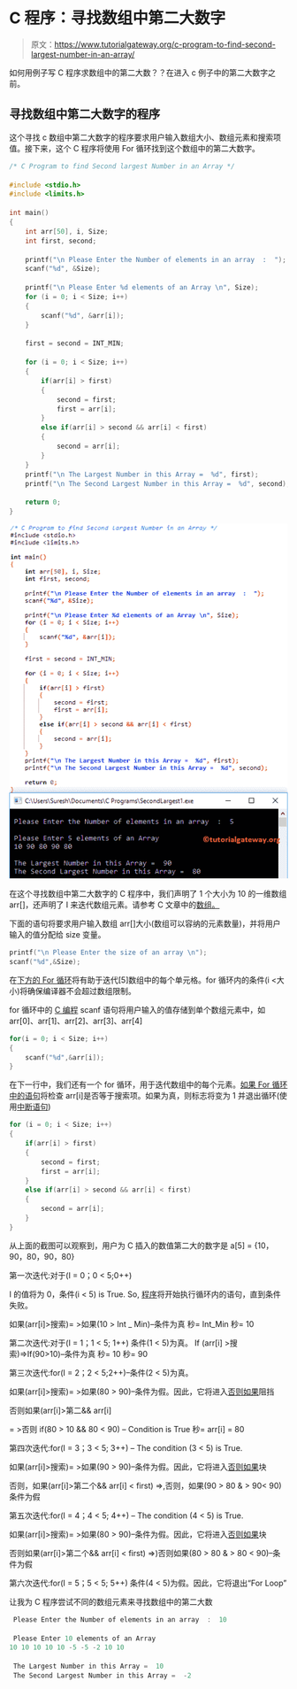 # C 程序：寻找数组中第二大数字

> 原文：<https://www.tutorialgateway.org/c-program-to-find-second-largest-number-in-an-array/>

如何用例子写 C 程序求数组中的第二大数？？在进入 c 例子中的第二大数字之前。

## 寻找数组中第二大数字的程序

这个寻找 c 数组中第二大数字的程序要求用户输入数组大小、数组元素和搜索项值。接下来，这个 C 程序将使用 For 循环找到这个数组中的第二大数字。

```c
/* C Program to find Second largest Number in an Array */

#include <stdio.h>
#include <limits.h>

int main()
{
	int arr[50], i, Size;
	int first, second;

	printf("\n Please Enter the Number of elements in an array  :  ");
	scanf("%d", &Size);

	printf("\n Please Enter %d elements of an Array \n", Size);
	for (i = 0; i < Size; i++)
	{
		scanf("%d", &arr[i]);
    }

	first = second = INT_MIN;  

	for (i = 0; i < Size; i++)
	{
		if(arr[i] > first)
		{
			second = first;
			first = arr[i];
		}
		else if(arr[i] > second && arr[i] < first)
		{
			second = arr[i];
		}	
	}
	printf("\n The Largest Number in this Array =  %d", first);
	printf("\n The Second Largest Number in this Array =  %d", second);

	return 0;
}
```

![C Program to find Second largest Number in an Array 1](img/48cc27ac544a2f06e5b161a6759c0fe0.png)

在这个寻找数组中第二大数字的 C 程序中，我们声明了 1 个大小为 10 的一维数组 arr[]，还声明了 I 来迭代数组元素。请参考 C 文章中的[数组。](https://www.tutorialgateway.org/array-in-c/)

下面的语句将要求用户输入数组 arr[]大小(数组可以容纳的元素数量)，并将用户输入的值分配给 size 变量。

```c
printf("\n Please Enter the size of an array \n");
scanf("%d",&Size);
```

在[下方的 For 循环](https://www.tutorialgateway.org/for-loop-in-c-programming/)将有助于迭代[5]数组中的每个单元格。for 循环内的条件(i <大小)将确保编译器不会超过数组限制。

for 循环中的 [C 编程](https://www.tutorialgateway.org/c-programming/) scanf 语句将用户输入的值存储到单个数组元素中，如 arr[0]、arr[1]、arr[2]、arr[3]、arr[4]

```c
for(i = 0; i < Size; i++)
{
 	scanf("%d",&arr[i]);
}
```

在下一行中，我们还有一个 for 循环，用于迭代数组中的每个元素。[如果 For 循环中的语句](https://www.tutorialgateway.org/if-statement-in-c/)将检查 arr[i]是否等于搜索项。如果为真，则标志将变为 1 并退出循环(使用[中断语句](https://www.tutorialgateway.org/break-statement-in-c/))

```c
for (i = 0; i < Size; i++)
{
	if(arr[i] > first)
	{
		second = first;
		first = arr[i];
	}
	else if(arr[i] > second && arr[i] < first)
	{
		second = arr[i];
	}	
}
```

从上面的截图可以观察到，用户为 C 插入的数值第二大的数字是
a[5] = {10，90，80，90，80}

第一次迭代:对于(I = 0；0 < 5;0++)

I 的值将为 0，条件(i < 5) is True. So, [程序](https://www.tutorialgateway.org/c-programming-examples/)将开始执行循环内的语句，直到条件失败。

如果(arr[i]>搜索)= >如果(10 > Int _ Min)–条件为真
秒= Int_Min
秒= 10

第二次迭代:对于(I = 1；1 < 5; 1++)
条件(1 < 5)为真。
If (arr[i] >搜索)=>If(90>10)–条件为真
秒= 10
秒= 90

第三次迭代:for(I = 2；2 < 5;2++)–条件(2 < 5)为真。

如果(arr[i]>搜索)= >如果(80 > 90)–条件为假。因此，它将进入[否则如果](https://www.tutorialgateway.org/else-if-statement-in-c/)阻挡

否则如果(arr[i]>第二&& arr[i]

= >否则 if(80 > 10 && 80 < 90) – Condition is True
秒= arr[i] = 80

第四次迭代:for(I = 3；3 < 5; 3++) – The condition (3 < 5) is True.

如果(arr[i]>搜索)= >如果(90 > 90)–条件为假。因此，它将进入[否则如果](https://www.tutorialgateway.org/else-if-statement-in-c/)块

否则，如果(arr[i]>第二个&& arr[i] < first) =>,否则，如果(90 > 80 & > 90< 90)
条件为假

第五次迭代:for(I = 4；4 < 5; 4++) – The condition (4 < 5) is True.

如果(arr[i]>搜索)= >如果(80 > 90)–条件为假。因此，它将进入[否则如果](https://www.tutorialgateway.org/else-if-statement-in-c/)块

否则如果(arr[i]>第二个&& arr[i] < first) =>)否则如果(80 > 80 & > 80 < 90)–条件为假

第六次迭代:for(I = 5；5 < 5; 5++)
条件(4 < 5)为假。因此，它将退出“For Loop”

让我为 C 程序尝试不同的数组元素来寻找数组中的第二大数

```c
 Please Enter the Number of elements in an array  :  10

 Please Enter 10 elements of an Array 
10 10 10 10 10 -5 -5 -2 10 10

 The Largest Number in this Array =  10
 The Second Largest Number in this Array =  -2
```